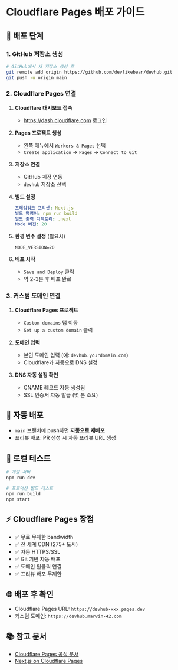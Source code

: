 # Cloudflare Pages 배포 가이드

## 🚀 배포 단계

### 1. GitHub 저장소 생성
```bash
# GitHub에서 새 저장소 생성 후
git remote add origin https://github.com/devlikebear/devhub.git
git push -u origin main
```

### 2. Cloudflare Pages 연결

1. **Cloudflare 대시보드 접속**
   - https://dash.cloudflare.com 로그인

2. **Pages 프로젝트 생성**
   - 왼쪽 메뉴에서 `Workers & Pages` 선택
   - `Create application` → `Pages` → `Connect to Git`

3. **저장소 연결**
   - GitHub 계정 연동
   - `devhub` 저장소 선택

4. **빌드 설정**
   ```yaml
   프레임워크 프리셋: Next.js
   빌드 명령어: npm run build
   빌드 출력 디렉토리: .next
   Node 버전: 20
   ```

5. **환경 변수 설정** (필요시)
   ```
   NODE_VERSION=20
   ```

6. **배포 시작**
   - `Save and Deploy` 클릭
   - 약 2-3분 후 배포 완료

### 3. 커스텀 도메인 연결

1. **Cloudflare Pages 프로젝트**
   - `Custom domains` 탭 이동
   - `Set up a custom domain` 클릭

2. **도메인 입력**
   - 본인 도메인 입력 (예: `devhub.yourdomain.com`)
   - Cloudflare가 자동으로 DNS 설정

3. **DNS 자동 설정 확인**
   - CNAME 레코드 자동 생성됨
   - SSL 인증서 자동 발급 (몇 분 소요)

## 📝 자동 배포

- `main` 브랜치에 push하면 **자동으로 재배포**
- 프리뷰 배포: PR 생성 시 자동 프리뷰 URL 생성

## 🔧 로컬 테스트

```bash
# 개발 서버
npm run dev

# 프로덕션 빌드 테스트
npm run build
npm start
```

## ⚡ Cloudflare Pages 장점

- ✅ 무료 무제한 bandwidth
- ✅ 전 세계 CDN (275+ 도시)
- ✅ 자동 HTTPS/SSL
- ✅ Git 기반 자동 배포
- ✅ 도메인 원클릭 연결
- ✅ 프리뷰 배포 무제한

## 🌐 배포 후 확인

- Cloudflare Pages URL: `https://devhub-xxx.pages.dev`
- 커스텀 도메인: `https://devhub.marvin-42.com`

## 📚 참고 문서

- [Cloudflare Pages 공식 문서](https://developers.cloudflare.com/pages/)
- [Next.js on Cloudflare Pages](https://developers.cloudflare.com/pages/framework-guides/nextjs/)
